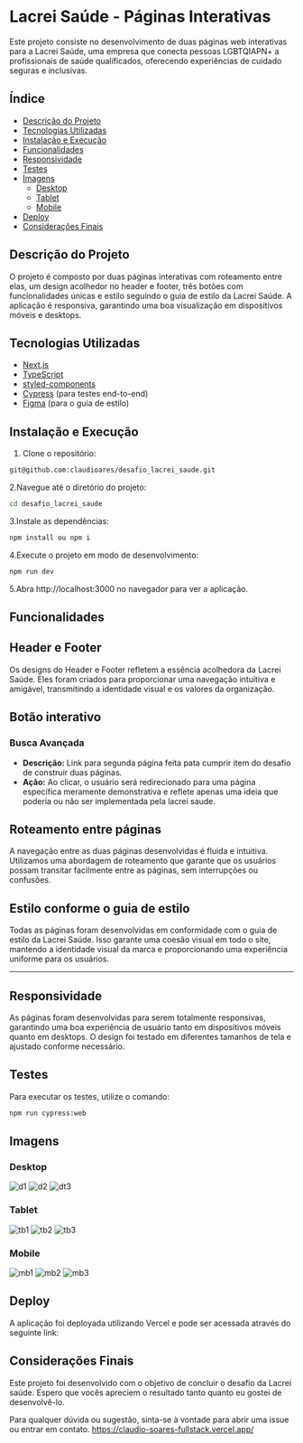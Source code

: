 # Lacrei Saúde - Páginas Interativas

Este projeto consiste no desenvolvimento de duas páginas web interativas para a Lacrei Saúde, uma empresa que conecta pessoas LGBTQIAPN+ a profissionais de saúde qualificados, oferecendo experiências de cuidado seguras e inclusivas.

## Índice

- [Descrição do Projeto](#descrição-do-projeto)
- [Tecnologias Utilizadas](#tecnologias-utilizadas)
- [Instalação e Execução](#instalação-e-execução)
- [Funcionalidades](#funcionalidades)
- [Responsividade](#responsividade)
- [Testes](#testes)
- [Imagens](#imagens)
  - [Desktop](#desktop)
  - [Tablet](#tablet)
  - [Mobile](#mobile)
- [Deploy](#deploy)
- [Considerações Finais](#considerações-finais)

## Descrição do Projeto

O projeto é composto por duas páginas interativas com roteamento entre elas, um design acolhedor no header e footer, três botões com funcionalidades únicas e estilo seguindo o guia de estilo da Lacrei Saúde. A aplicação é responsiva, garantindo uma boa visualização em dispositivos móveis e desktops.

## Tecnologias Utilizadas

- [Next.js](https://nextjs.org/)
- [TypeScript](https://www.typescriptlang.org/)
- [styled-components](https://styled-components.com/)
- [Cypress](https://www.cypress.io/) (para testes end-to-end)
- [Figma](https://www.figma.com/) (para o guia de estilo)

## Instalação e Execução

1. Clone o repositório:

```bash
git@github.com:claudioares/desafio_lacrei_saude.git
```

2.Navegue até o diretório do projeto:

```bash
cd desafio_lacrei_saude
```

3.Instale as dependências:

```bash
npm install ou npm i
```

4.Execute o projeto em modo de desenvolvimento:

```bash
npm run dev
```

5.Abra http://localhost:3000 no navegador para ver a aplicação.

## Funcionalidades

## Header e Footer
Os designs do Header e Footer refletem a essência acolhedora da Lacrei Saúde. Eles foram criados para proporcionar uma navegação intuitiva e amigável, transmitindo a identidade visual e os valores da organização.

## Botão interativo
### Busca Avançada
- **Descrição:** Link para segunda página feita pata cumprir item do desafio de construir duas páginas.
- **Ação:** Ao clicar, o usuário será redirecionado para uma página específica meramente demonstrativa e reflete apenas uma ideia que poderia ou não ser implementada pela lacrei saude.

## Roteamento entre páginas
A navegação entre as duas páginas desenvolvidas é fluida e intuitiva. Utilizamos uma abordagem de roteamento que garante que os usuários possam transitar facilmente entre as páginas, sem interrupções ou confusões.

## Estilo conforme o guia de estilo
Todas as páginas foram desenvolvidas em conformidade com o guia de estilo da Lacrei Saúde. Isso garante uma coesão visual em todo o site, mantendo a identidade visual da marca e proporcionando uma experiência uniforme para os usuários.

---

## Responsividade
As páginas foram desenvolvidas para serem totalmente responsivas, garantindo uma boa experiência de usuário tanto em dispositivos móveis quanto em desktops. O design foi testado em diferentes tamanhos de tela e ajustado conforme necessário.

## Testes
Para executar os testes, utilize o comando:
```bash
npm run cypress:web
```

## Imagens
### Desktop

![d1](https://github.com/user-attachments/assets/accccfda-e660-4127-8743-9978109bf64f)
![d2](https://github.com/user-attachments/assets/2673d93e-0f4d-425a-abd6-b9f906d13a2d)
![dt3](https://github.com/user-attachments/assets/5ad340df-fd6b-465e-88eb-62426b4fc3d3)

### Tablet

![tb1](https://github.com/user-attachments/assets/27e275a0-09bd-4c1e-90d0-35932a698aac)
![tb2](https://github.com/user-attachments/assets/28cb70cd-d9b2-4cb5-96fe-9759b0c4544f)
![tb3](https://github.com/user-attachments/assets/e5cb0e59-2de6-4af7-9164-9676361eb553)

### Mobile

![mb1](https://github.com/user-attachments/assets/d1ae7d62-2160-4bd6-8a0c-0a1ae7a29412)
![mb2](https://github.com/user-attachments/assets/4a4492e8-e9a7-450d-b942-a2a73fafc218)
![mb3](https://github.com/user-attachments/assets/7d1a5e0a-3071-45f6-a86e-9596674b3766)

## Deploy
A aplicação foi deployada utilizando Vercel e pode ser acessada através do seguinte link:

## Considerações Finais
Este projeto foi desenvolvido com o objetivo de concluir o desafio da Lacrei saúde.
Espero que vocês apreciem o resultado tanto quanto eu gostei de desenvolvê-lo.

Para qualquer dúvida ou sugestão, sinta-se à vontade para abrir uma issue ou entrar em contato.
https://claudio-soares-fullstack.vercel.app/

